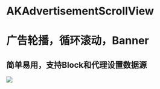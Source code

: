# AKAdvertisementScrollView


广告轮播，循环滚动，Banner
=====

简单易用，支持Block和代理设置数据源
-----

![](https://github.com/AstonZ/AKAdvertisementScrollView/blob/master/Resources/AKAdvertisementScrollView.gif)  

